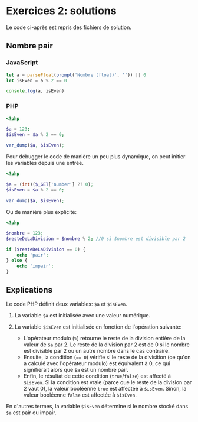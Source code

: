 # Exercices 2: solutions

Le code ci-après est repris des fichiers de solution.

## Nombre pair

### JavaScript

```javascript
let a = parseFloat(prompt('Nombre (float)', '')) || 0
let isEven = a % 2 == 0

console.log(a, isEven)
```

### PHP

```php
<?php

$a = 123;
$isEven = $a % 2 == 0;

var_dump($a, $isEven);
```

Pour débugger le code de manière un peu plus dynamique, on peut initier les variables depuis une entrée.

```php
<?php

$a = (int)($_GET['number'] ?? 0);
$isEven = $a % 2 == 0;

var_dump($a, $isEven);
```

Ou de manière plus explicite:

```php
<?php

$nombre = 123;
$resteDeLaDivision = $nombre % 2; //0 si $nombre est divisible par 2

if ($resteDeLaDivision == 0) {
    echo 'pair';
} else {
    echo 'impair';
}
```

## Explications

Le code PHP définit deux variables: `$a` et `$isEven`.

 1. La variable `$a` est initialisée avec une valeur numérique.

 2. La variable `$isEven` est initialisée en fonction de l'opération suivante:
    - L'opérateur modulo (`%`) retourne le reste de la division entière de la valeur de `$a` par 2. Le reste de la division par 2 est de 0 si le nombre est divisible par 2 ou un autre nombre dans le cas contraire.
    - Ensuite, la condition (`== 0`) vérifie si le reste de la divisition (ce qu'on a calculé avec l'opérateur modulo) est équivalent à 0, ce qui signifierait alors que `$a` est un nombre pair. 
    - Enfin, le résultat de cette condition (`true`/`false`) est affecté à `$isEven`. Si la condition est vraie (parce que le reste de la division par 2 vaut 0), la valeur booléenne `true` est affectée à `$isEven`. Sinon, la valeur booléenne `false` est affectée à `$isEven`.

En d'autres termes, la variable `$isEven` détermine si le nombre stocké dans `$a` est pair ou impair.
